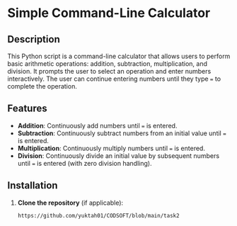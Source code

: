 # Simple Command-Line Calculator

## Description
This Python script is a command-line calculator that allows users to perform basic arithmetic operations: addition, subtraction, multiplication, and division. It prompts the user to select an operation and enter numbers interactively. The user can continue entering numbers until they type `=` to complete the operation.

## Features
- **Addition**: Continuously add numbers until `=` is entered.
- **Subtraction**: Continuously subtract numbers from an initial value until `=` is entered.
- **Multiplication**: Continuously multiply numbers until `=` is entered.
- **Division**: Continuously divide an initial value by subsequent numbers until `=` is entered (with zero division handling).

## Installation
1. **Clone the repository** (if applicable):
   ```bash
   https://github.com/yuktah01/CODSOFT/blob/main/task2

